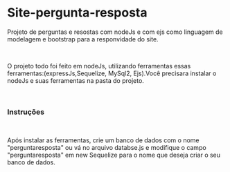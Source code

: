 <h1> Site-pergunta-resposta</h1>
<p>Projeto de perguntas e resostas com nodeJs e com ejs como linguagem de modelagem e bootstrap para a responvidade do site.</p>
<br>
<p>O projeto todo foi feito em nodeJs, utilizando ferramentas essas ferramentas:(expressJs,Sequelize, MySql2, Ejs).Você precisara instalar o nodeJs e suas ferramentas na pasta do projeto.</p>
<br>
<h3>Instruções</h3>
<br>
<p>Após instalar as ferramentas, crie um banco de dados com o nome "perguntaresposta" ou vá no arquivo databse.js e modifique o campo "perguntaresposta" em new Sequelize para o nome que deseja criar o seu banco de dados.</p>
